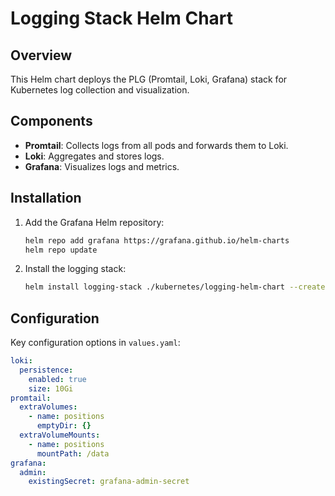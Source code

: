 # Logging Stack Helm Chart

## Overview
This Helm chart deploys the PLG (Promtail, Loki, Grafana) stack for Kubernetes log collection and visualization.

## Components
- **Promtail**: Collects logs from all pods and forwards them to Loki.
- **Loki**: Aggregates and stores logs.
- **Grafana**: Visualizes logs and metrics.

## Installation
1. Add the Grafana Helm repository:
   ```bash
   helm repo add grafana https://grafana.github.io/helm-charts
   helm repo update
   ```
2. Install the logging stack:
   ```bash
   helm install logging-stack ./kubernetes/logging-helm-chart --create-namespace --namespace logging
   ```

## Configuration
Key configuration options in `values.yaml`:
```yaml
loki:
  persistence:
    enabled: true
    size: 10Gi
promtail:
  extraVolumes:
    - name: positions
      emptyDir: {}
  extraVolumeMounts:
    - name: positions
      mountPath: /data
grafana:
  admin:
    existingSecret: grafana-admin-secret
```